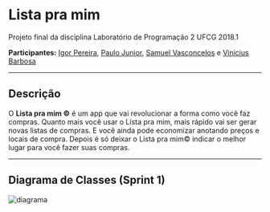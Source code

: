 # Lista pra mim

Projeto final da disciplina Laboratório de Programação 2 UFCG 2018.1

**Participantes:** [Igor Pereira](https://github.com/pereiraIgor), [Paulo Junior](https://github.com/paulojuniore), [Samuel Vasconcelos](https://github.com/samuelcomputacao) e [Vinicius Barbosa](https://github.com/Viniciuswps)

--------------------------------------------------------------------------------------------
Descrição 
----------

O **Lista pra mim ©** é um app que vai revolucionar a forma como você faz compras. Quanto mais você usar o Lista pra mim, mais rápido vai ser gerar novas listas de compras. E você ainda pode economizar anotando preços e locais de compra. Depois é só deixar o Lista pra mim© indicar o melhor lugar para você fazer suas compras.

--------------------------------------------------------------------------------------------




Diagrama de Classes (Sprint 1)
------------------

![diagrama](https://github.com/samuelcomputacao/Lista-pra-mim/blob/master/diagrama/DIAGRAMA_SPRINT1.png)
